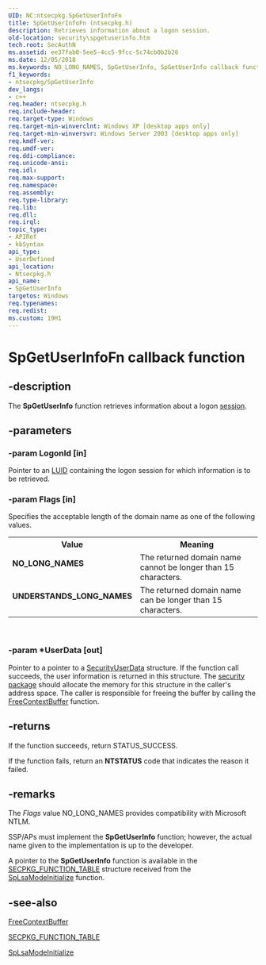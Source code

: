 ```yaml
---
UID: NC:ntsecpkg.SpGetUserInfoFn
title: SpGetUserInfoFn (ntsecpkg.h)
description: Retrieves information about a logon session.
old-location: security\spgetuserinfo.htm
tech.root: SecAuthN
ms.assetid: ee37fab0-5ee5-4cc5-9fcc-5c74cb0b2b26
ms.date: 12/05/2018
ms.keywords: NO_LONG_NAMES, SpGetUserInfo, SpGetUserInfo callback function [Security], SpGetUserInfoFn, SpGetUserInfoFn callback, UNDERSTANDS_LONG_NAMES, _ssp_spgetuserinfo, ntsecpkg/SpGetUserInfo, security.spgetuserinfo
f1_keywords:
- ntsecpkg/SpGetUserInfo
dev_langs:
- c++
req.header: ntsecpkg.h
req.include-header: 
req.target-type: Windows
req.target-min-winverclnt: Windows XP [desktop apps only]
req.target-min-winversvr: Windows Server 2003 [desktop apps only]
req.kmdf-ver: 
req.umdf-ver: 
req.ddi-compliance: 
req.unicode-ansi: 
req.idl: 
req.max-support: 
req.namespace: 
req.assembly: 
req.type-library: 
req.lib: 
req.dll: 
req.irql: 
topic_type:
- APIRef
- kbSyntax
api_type:
- UserDefined
api_location:
- Ntsecpkg.h
api_name:
- SpGetUserInfo
targetos: Windows
req.typenames: 
req.redist: 
ms.custom: 19H1
---
```


# SpGetUserInfoFn callback function


## -description


The <b>SpGetUserInfo</b> function retrieves information about a logon <a href="https://docs.microsoft.com/windows/desktop/SecGloss/s-gly">session</a>.


## -parameters




### -param LogonId [in]

Pointer to an <a href="https://docs.microsoft.com/windows/desktop/SecGloss/l-gly">LUID</a> containing the logon session for which information is to be retrieved.


### -param Flags [in]

Specifies the acceptable length of the domain name as one of the following values. 




					

<table>
<tr>
<th>Value</th>
<th>Meaning</th>
</tr>
<tr>
<td width="40%"><a id="NO_LONG_NAMES"></a><a id="no_long_names"></a><dl>
<dt><b>NO_LONG_NAMES</b></dt>
</dl>
</td>
<td width="60%">
The returned domain name cannot be longer than 15 characters.

</td>
</tr>
<tr>
<td width="40%"><a id="UNDERSTANDS_LONG_NAMES"></a><a id="understands_long_names"></a><dl>
<dt><b>UNDERSTANDS_LONG_NAMES</b></dt>
</dl>
</td>
<td width="60%">
The returned domain name can be longer than 15 characters.

</td>
</tr>
</table>
 


### -param *UserData [out]

Pointer to a pointer to a 
<a href="https://docs.microsoft.com/windows/desktop/api/ntsecpkg/ns-ntsecpkg-security_user_data">SecurityUserData</a> structure. If the function call succeeds, the user information is returned in this structure. The <a href="https://docs.microsoft.com/windows/desktop/SecGloss/s-gly">security package</a> should allocate the memory for this structure in the caller's address space. The caller is responsible for freeing the buffer by calling the 
<a href="https://docs.microsoft.com/windows/desktop/api/sspi/nf-sspi-freecontextbuffer">FreeContextBuffer</a> function.


## -returns



If the function succeeds, return STATUS_SUCCESS.

If the function fails, return an <b>NTSTATUS</b> code that indicates the reason it failed.




## -remarks



The <i>Flags</i> value NO_LONG_NAMES provides compatibility with Microsoft NTLM.

SSP/APs must implement the <b>SpGetUserInfo</b> function; however, the actual name given to the implementation is up to the developer.

A pointer to the <b>SpGetUserInfo</b> function is available in the 
<a href="https://docs.microsoft.com/windows/desktop/api/ntsecpkg/ns-ntsecpkg-secpkg_function_table">SECPKG_FUNCTION_TABLE</a> structure received from the 
<a href="https://docs.microsoft.com/windows/desktop/api/ntsecpkg/nc-ntsecpkg-splsamodeinitializefn">SpLsaModeInitialize</a> function.




## -see-also




<a href="https://docs.microsoft.com/windows/desktop/api/sspi/nf-sspi-freecontextbuffer">FreeContextBuffer</a>



<a href="https://docs.microsoft.com/windows/desktop/api/ntsecpkg/ns-ntsecpkg-secpkg_function_table">SECPKG_FUNCTION_TABLE</a>



<a href="https://docs.microsoft.com/windows/desktop/api/ntsecpkg/nc-ntsecpkg-splsamodeinitializefn">SpLsaModeInitialize</a>
 

 

